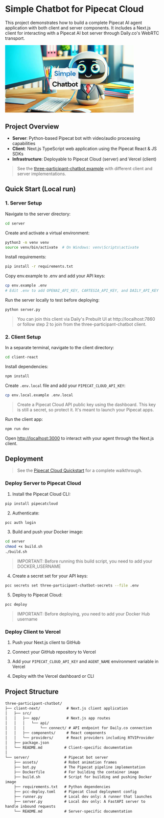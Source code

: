 # Simple Chatbot for Pipecat Cloud

This project demonstrates how to build a complete Pipecat AI agent application with both client and server components. It includes a Next.js client for interacting with a Pipecat AI bot server through Daily.co's WebRTC transport.

<img src="image.png" width="420px">

## Project Overview

- **Server**: Python-based Pipecat bot with video/audio processing capabilities
- **Client**: Next.js TypeScript web application using the Pipecat React & JS SDKs
- **Infrastructure**: Deployable to Pipecat Cloud (server) and Vercel (client)

> See the [three-participant-chatbot example](https://github.com/pipecat-ai/pipecat/tree/main/examples/three-participant-chatbot) with different client and server implementations.

## Quick Start (Local run)

### 1. Server Setup

Navigate to the server directory:

```bash
cd server
```

Create and activate a virtual environment:

```bash
python3 -m venv venv
source venv/bin/activate  # On Windows: venv\Scripts\activate
```

Install requirements:

```bash
pip install -r requirements.txt
```

Copy env.example to .env and add your API keys:

```bash
cp env.example .env
# Edit .env to add OPENAI_API_KEY, CARTESIA_API_KEY, and DAILY_API_KEY
```

Run the server locally to test before deploying:

```bash
python server.py
```

> You can join this client via Daily's Prebuilt UI at http://localhost:7860 or follow step 2 to join from the three-participant-chatbot client.

### 2. Client Setup

In a separate terminal, navigate to the client directory:

```bash
cd client-react
```

Install dependencies:

```bash
npm install
```

Create `.env.local` file and add your `PIPECAT_CLOUD_API_KEY`:

```bash
cp env.local.example .env.local
```

> Create a Pipecat Cloud API public key using the dashboard. This key is still a secret, so protect it. It's meant to launch your Pipecat apps.

Run the client app:

```bash
npm run dev
```

Open [http://localhost:3000](http://localhost:3000) to interact with your agent through the Next.js client.

## Deployment

> See the [Pipecat Cloud Quickstart](https://docs.pipecat.daily.co/quickstart) for a complete walkthrough.

### Deploy Server to Pipecat Cloud

1. Install the Pipecat Cloud CLI:

```bash
pip install pipecatcloud
```

2. Authenticate:

```bash
pcc auth login
```

3. Build and push your Docker image:

```bash
cd server
chmod +x build.sh
./build.sh
```

> IMPORTANT: Before running this build script, you need to add your DOCKER_USERNAME

4. Create a secret set for your API keys:

```bash
pcc secrets set three-participant-chatbot-secrets --file .env
```

5. Deploy to Pipecat Cloud:

```bash
pcc deploy
```

> IMPORTANT: Before deploying, you need to add your Docker Hub username

### Deploy Client to Vercel

1. Push your Next.js client to GitHub

2. Connect your GitHub repository to Vercel

3. Add your `PIPECAT_CLOUD_API_KEY` and `AGENT_NAME` environment variable in Vercel

4. Deploy with the Vercel dashboard or CLI

## Project Structure

```
three-participant-chatbot/
├── client-next/            # Next.js client application
│   ├── src/
│   │   ├── app/            # Next.js app routes
│   │   │   └── api/
│   │   │       └── connect/ # API endpoint for Daily.co connection
│   │   ├── components/     # React components
│   │   └── providers/      # React providers including RTVIProvider
│   ├── package.json
│   └── README.md          # Client-specific documentation
│
└── server/                # Pipecat bot server
    ├── assets/            # Robot animation frames
    ├── bot.py             # The Pipecat pipeline implementation
    ├── Dockerfile         # For building the container image
    ├── build.sh           # Script for building and pushing Docker image
    ├── requirements.txt   # Python dependencies
    ├── pcc-deploy.toml    # Pipecat Cloud deployment config
    ├── runner.py          # Local dev only: A runner that launches
    ├── server.py          # Local dev only: A FastAPI server to handle inbound requests
    └── README.md          # Server-specific documentation
```

